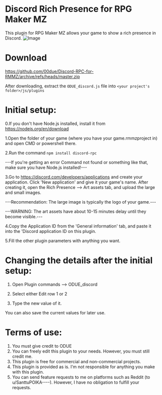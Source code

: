 # Discord Rich Presence for RPG Maker MZ

This plugin for RPG Maker MZ allows your game to show a rich presence in Discord.
![Image](https://cdn.discordapp.com/attachments/728203713893892227/1137797848763728022/image.png)

# Download
https://github.com/00due/Discord-RPC-for-RMMZ/archive/refs/heads/master.zip

After downloading, extract the `ODUE_discord.js` file into `<your project's folder>/js/plugins`

# Initial setup:

0.If you don't have Node.js installed, install it from https://nodejs.org/en/download

1.Open the folder of your game (where you have your game.rmmzproject in) and open CMD or powershell there.

2.Run the command `npm install discord-rpc`

---If you're getting an error Command not found or something like that, make sure you have Node.js installed!---

3.Go to https://discord.com/developers/applications and create your application. Click 'New application' and give it your game's name.
After creating it, open the Rich Presence --> Art assets tab, and upload the large and small images.

---Recommendation: The large image is typically the logo of your game.---

---WARNING: The art assets have about 10-15 minutes delay until they become visible.---


4.Copy the Application ID from the 'General information' tab, and paste it into the 'Discord application ID on this plugin.

5.Fill the other plugin parameters with anything you want.



# Changing the details after the initial setup:

1. Open Plugin commands --> ODUE_discord

2. Select either Edit row 1 or 2

3. Type the new value of it.

You can also save the current values for later use.

# Terms of use:

 1. You must give credit to ODUE
 2. You can freely edit this plugin to your needs. However, you must still credit me.
 3. This plugin is free for commercial and non-commercial projects.
 4. This plugin is provided as is. I'm not responsible for anything you make with this plugin.
 5. You can send feature requests to me on platforms such as Reddit (to u/SanttuPOIKA----).
    However, I have no obligation to fulfill your requests.
